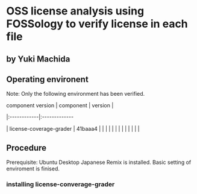 # OSS license analysis using FOSSology to verify license in each file

## by Yuki Machida


## Operating environent

Note: Only the following environment has been verified.


component version
| component        | version  |

|:------------|:-------------

| license-coverage-grader | 41baaa4 |
|  |  |
|  |  |
|  |  |
|  |  |



## Procedure

Prerequisite: 
Ubuntu Desktop Japanese Remix is installed.
Basic setting of enviroment is finised.

### installing license-converage-grader



 